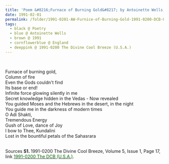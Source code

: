 ```yaml
---
title: 'Poem &#8216;Furnace of Burning Gold&#8217; by Antoinette Wells, England from the 1991-0200 The Divine Cool Breeze (U.S.A.), Volume 5, Issue 1, Page 17'
date: 1991-02-01
permalink: /folder/1991-0201-AW-Furnice-of-Burning-Gold-1991-0200-DCB-USA-P17
tags:
  - black @ Poetry
  - blue @ Antoinette Wells
  - brown @ 1991
  - cornflowerblue @ England
  - deeppink @ 1991-0200 The Divine Cool Breeze (U.S.A.)
---
```


<br>

<p>
Furnace of burning gold,<br>
Column of fire<br>
Even the Gods couldn't find<br>
Its base or end!<br>
Infinite force glowing silently in me<br>
Secret knowledge hidden in the Vedas - Now revealed<br>
You guided Moses and the Hebrews in the desert, in the night<br>
You guide me in the darkness of modern times<br>
O Adi Shakti,<br>
Tremendous Energy<br>
Gush of Love, dance of Joy<br>
I bow to Thee, Kundalini<br>
Lost in the bountiful petals of the Sahasrara
</p>

<br>

<wave-list>
<list-title color="DarkSeaGreen" width="40">Sources</list-title>
  <list-item color="BlanchedAlmond"  width="280"><b>S1. </b> 1991-0200 The Divine Cool Breeze, Volume 5, Issue 1, Page 17, link <a href="https://b286c762-1c9b-468d-afbf-9f039b298299.usrfiles.com/ugd/b286c7_8e3b566c92644e3fb8a2d27300030648.pdf"><font color="DarkGreen">1991-0200 The DCB (U.S.A.)</font></a>.</list-item>
</wave-list>